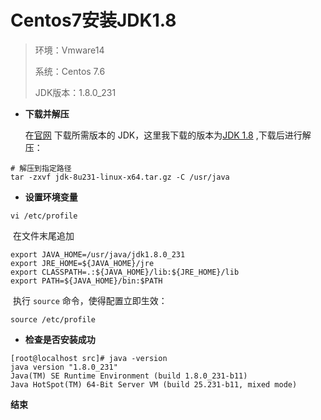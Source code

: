 # Centos7安装JDK1.8

> 环境：Vmware14
>
> 系统：Centos 7.6
>
> JDK版本：1.8.0_231



- **下载并解压**

  在[官网](https://www.oracle.com/technetwork/java/javase/downloads/index.html) 下载所需版本的 JDK，这里我下载的版本为[JDK 1.8](https://www.oracle.com/technetwork/java/javase/downloads/jdk8-downloads-2133151.html) ,下载后进行解压：

```shell
# 解压到指定路径
tar -zxvf jdk-8u231-linux-x64.tar.gz -C /usr/java
```

- **设置环境变量**

```shell
vi /etc/profile
```

​	在文件末尾追加

```shell
export JAVA_HOME=/usr/java/jdk1.8.0_231
export JRE_HOME=${JAVA_HOME}/jre
export CLASSPATH=.:${JAVA_HOME}/lib:${JRE_HOME}/lib
export PATH=${JAVA_HOME}/bin:$PATH
```

​	执行 `source` 命令，使得配置立即生效：

```shell
source /etc/profile
```

- **检查是否安装成功**

```shell
[root@localhost src]# java -version
java version "1.8.0_231"
Java(TM) SE Runtime Environment (build 1.8.0_231-b11)
Java HotSpot(TM) 64-Bit Server VM (build 25.231-b11, mixed mode)
```

**结束**